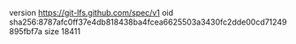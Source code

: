 version https://git-lfs.github.com/spec/v1
oid sha256:8787afc0ff37e4db818438ba4fcea6625503a3430fc2dde00cd71249895fbf7a
size 18411
